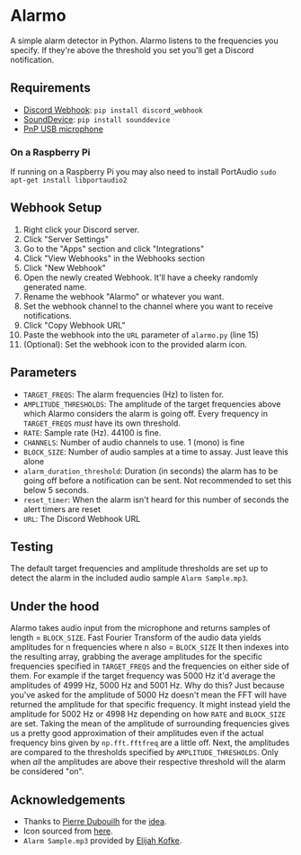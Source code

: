 # Alarmo
A simple alarm detector in Python. Alarmo listens to the frequencies you specify. If they're above the threshold you set you'll get a Discord notification.

## Requirements
- [Discord Webhook](https://pypi.org/project/discord-webhook/): `pip install discord_webhook`
- [SoundDevice](https://pypi.org/project/sounddevice/): `pip install sounddevice`
- [PnP USB microphone](https://www.amazon.com/dp/B01MQ2AA0X?psc=1&ref=ppx_yo2ov_dt_b_product_details)

### On a Raspberry Pi
If running on a Raspberry Pi you may also need to install PortAudio
`sudo apt-get install libportaudio2`


## Webhook Setup
1. Right click your Discord server.
2. Click "Server Settings"
3. Go to the "Apps" section and click "Integrations"
4. Click "View Webhooks" in the Webhooks section
5. Click "New Webhook"
6. Open the newly created Webhook. It'll have a cheeky randomly generated name.
7. Rename the webhook "Alarmo" or whatever you want.
8. Set the webhook channel to the channel where you want to receive notifications.
9. Click "Copy Webhook URL"
10. Paste the webhook into the `URL` parameter of `alarmo.py` (line 15)
11. (Optional): Set the webhook icon to the provided alarm icon.


## Parameters
- `TARGET_FREQS`: The alarm frequencies (Hz) to listen for. 
- `AMPLITUDE_THRESHOLDS`: The amplitude of the target frequencies above which Alarmo considers the alarm is going off. Every frequency in `TARGET_FREQS` *must* have its own threshold.
- `RATE`: Sample rate (Hz). 44100 is fine.
- `CHANNELS`: Number of audio channels to use. 1 (mono) is fine
- `BLOCK_SIZE`: Number of audio samples at a time to assay. Just leave this alone
- `alarm_duration_threshold`: Duration (in seconds) the alarm has to be going off before a notification can be sent. Not recommended to set this below 5 seconds.
- `reset_timer`: When the alarm isn't heard for this number of seconds the alert timers are reset
- `URL`: The Discord Webhook URL


## Testing
The default target frequencies and amplitude thresholds are set up to detect the alarm in the included audio sample `Alarm Sample.mp3`.


## Under the hood
Alarmo takes audio input from the microphone and returns samples of length = `BLOCK_SIZE`.
Fast Fourier Transform of the audio data yields amplitudes for n frequencies where n also = `BLOCK_SIZE`
It then indexes into the resulting array, grabbing the average amplitudes for the specific frequencies specified in `TARGET_FREQS` and the frequencies on either side of them. For example if the target frequency was 5000 Hz it'd average the amplitudes of 4999 Hz, 5000 Hz and 5001 Hz. Why do this? Just because you've asked for the amplitude of 5000 Hz doesn't mean the FFT will have returned the amplitude for that specific frequency. It might instead yield the amplitude for 5002 Hz or 4998 Hz depending on how `RATE` and `BLOCK_SIZE` are set. Taking the mean of the amplitude of surrounding frequencies gives us a pretty good approximation of their amplitudes even if the actual frequency bins given by `np.fft.fftfreq` are a little off. Next, the amplitudes are compared to the thresholds specified by `AMPLITUDE_THRESHOLDS`. Only when *all* the amplitudes are above their respective threshold will the alarm be considered "on".

## Acknowledgements
- Thanks to [Pierre Dubouilh](https://github.com/pldubouilh) for the [idea](https://github.com/pldubouilh/alarm).
- Icon sourced from [here](https://www.iconfinder.com/icons/2542103/alarm_alert_emergency_light_icon).
- `Alarm Sample.mp3` provided by [Elijah Kofke](https://www.linkedin.com/in/elijah-kofke-97a61b73/).

